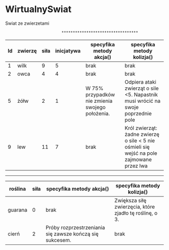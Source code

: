 # WirtualnySwiat
Swiat ze zwierzetami

                             **********************************
|Id |  zwierzę | siła |  inicjatywa |   specyfika metody akcja()   |  specyfika metody kolizja()
|---|----------|------|-------------|------------------------------|-----------------------------
|1  |   wilk   |  9   |      5      |            brak              |            brak
|2  |   owca   |  4   |      4      |            brak              |            brak
|5  |   żółw   |  2   |      1      | W 75% przypadków nie zmienia swojego położenia. |  Odpiera ataki zwierząt o sile <5. Napastnik musi wrócić na swoje poprzednie pole
|9  |   lew    | 11   |      7      |            brak              |  Król zwierząt: żadne zwierzę o sile < 5  nie ośmieli się wejść na pole zajmowane przez lwa

***

|roślina    |  siła      |           specyfika metody akcja()      | specyfika metody kolizja()
|-----------|------------|---------------------------------------- |------------------------------
|guarana    |   0        |                     brak                | Zwiększa siłę zwierzęcia, które zjadło tę roślinę, o 3.
|cierń      |   2        |     Próby rozprzestrzeniania się zawsze  kończą się sukcesem.          | brak
                         